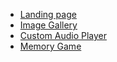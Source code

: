 + [Landing page](https://kristibo.github.io/RSschool-stage0/portfolio/)
+ [Image Gallery](https://kristibo.github.io/RSschool-stage0/image-galery/)
+ [Custom Audio Player](https://kristibo.github.io/RSschool-stage0/audio-player/)
+ [Memory Game](https://kristibo.github.io/RSschool-stage0/memory-game/)
